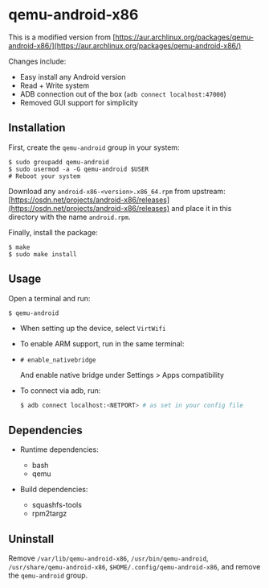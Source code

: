 # qemu-android-x86

This is a modified version from [https://aur.archlinux.org/packages/qemu-android-x86/](https://aur.archlinux.org/packages/qemu-android-x86/)

Changes include:

- Easy install any Android version
- Read + Write system
- ADB connection out of the box (`adb connect localhost:47000`)
- Removed GUI support for simplicity

## Installation

First, create the `qemu-android` group in your system:

```
$ sudo groupadd qemu-android
$ sudo usermod -a -G qemu-android $USER
# Reboot your system
```

Download any `android-x86-<version>.x86_64.rpm` from upstream: [https://osdn.net/projects/android-x86/releases](https://osdn.net/projects/android-x86/releases) and place it in this directory with the name `android.rpm`.

Finally, install the package:

```
$ make
$ sudo make install
```



## Usage

Open a terminal and run:

```
$ qemu-android
```

- When setting up the device, select `VirtWifi`

- To enable ARM support, run in the same terminal:
-
  ```
  # enable_nativebridge
  ```

  And enable native bridge under Settings > Apps compatibility

- To connect via adb, run:

  ```sh
  $ adb connect localhost:<NETPORT> # as set in your config file
  ```

## Dependencies

- Runtime dependencies:
  - bash
  - qemu

- Build dependencies:
  - squashfs-tools
  - rpm2targz

## Uninstall

Remove `/var/lib/qemu-android-x86`, `/usr/bin/qemu-android`, `/usr/share/qemu-android-x86`,
`$HOME/.config/qemu-android-x86`, and remove the `qemu-android` group.

